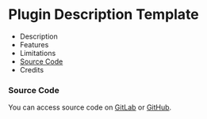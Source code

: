 # Plugin Description Template

* Description
* Features
* Limitations
* [Source Code](#source-code)
* Credits

### Source Code
You can access source code on [GitLab](https://gitlab.com/fentrasLABS/openplanet/tweaker) or [GitHub](https://github.com/fentrasLABS/op-tweaker).